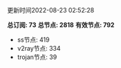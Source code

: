 更新时间2022-08-23 02:52:28

**总订阅: 73**
**总节点: 2818**
**有效节点: 792**
- ss节点: 419
- v2ray节点: 334
- trojan节点: 39
